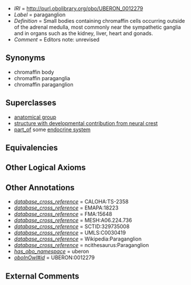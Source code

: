  * *IRI* = http://purl.obolibrary.org/obo/UBERON_0012279
 * *Label* = paraganglion
 * *Definition* = Small bodies containing chromaffin cells occurring outside of the adrenal medulla, most commonly near the sympathetic ganglia and in organs such as the kidney, liver, heart and gonads.
 * *Comment* = Editors note: unrevised

## Synonyms

 * chromaffin body
 * chromaffin paraganglia
 * chromaffin paraganglion

## Superclasses

 * [anatomical group](../../UBERON/80/UBERON_0000480.md)
 * [structure with developmental contribution from neural crest](../../UBERON/14/UBERON_0010314.md)
 * [part_of](../../BFO/50/BFO_0000050.md) some [endocrine system](../../UBERON/49/UBERON_0000949.md)

## Equivalencies


## Other Logical Axioms


## Other Annotations

 * *[database_cross_reference](../../ef/oboInOwl#hasDbXref.md)* = CALOHA:TS-2358
 * *[database_cross_reference](../../ef/oboInOwl#hasDbXref.md)* = EMAPA:18223
 * *[database_cross_reference](../../ef/oboInOwl#hasDbXref.md)* = FMA:15648
 * *[database_cross_reference](../../ef/oboInOwl#hasDbXref.md)* = MESH:A06.224.736
 * *[database_cross_reference](../../ef/oboInOwl#hasDbXref.md)* = SCTID:329735008
 * *[database_cross_reference](../../ef/oboInOwl#hasDbXref.md)* = UMLS:C0030419
 * *[database_cross_reference](../../ef/oboInOwl#hasDbXref.md)* = Wikipedia:Paraganglion
 * *[database_cross_reference](../../ef/oboInOwl#hasDbXref.md)* = ncithesaurus:Paraganglion
 * *[has_obo_namespace](../../ce/oboInOwl#hasOBONamespace.md)* = uberon
 * *[oboInOwl#id](../../id/oboInOwl#id.md)* = UBERON:0012279

## External Comments

